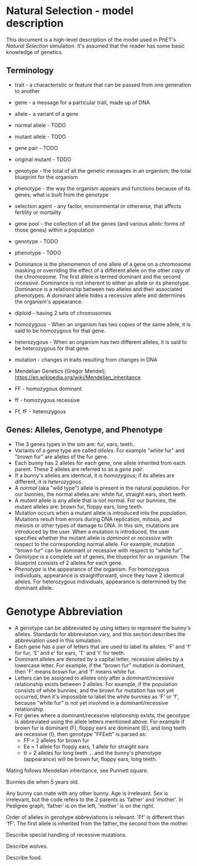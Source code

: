 # Natural Selection - model description

This document is a high-level description of the model used in PhET's _Natural Selection_ simulation.
It's assumed that the reader has some basic knowledge of genetics.

## Terminology

* trait - a characteristic or feature that can be passed from one generation to another
* gene - a message for a particular trait, made up of DNA
* allele - a variant of a gene
* normal allele - TODO
* mutant allele - TODO
* gene pair - TODO
* original mutant - TODO
* genotype - the total of all the genetic messages in an organism; the total blueprint for the organism
* phenotype - the way the organism appears and functions because of its genes; what is built from the genotype
* selection agent - any factor, environmental or otherwise, that affects fertility or mortality
* gene pool - the collection of all the genes (and various allelic forms of those genes) within a population
* genotype - TODO
* phenotype - TODO
* Dominance is the phenomenon of one allele of a gene on a chromosome masking or overriding the effect of a 
different allele on the other copy of the chromosome. The first allele is termed dominant and the second 
recessive. Dominance is not inherent to either an allele or its phenotype. Dominance is a relationship between 
two alleles and their associated phenotypes. A dominant allele hides a recessive allele and determines the 
organism's appearance.
* diploid - having 2 sets of chromosomes
* homozygous - When an organism has two copies of the same allele, it is said to be homozygous for that gene.
* heterozygous - When an organism has two different alleles, it is said to be heterozygous for that gene.
* mutation - changes in traits resulting from changes in DNA
* Mendelian Genetics (Gregor Mendel), https://en.wikipedia.org/wiki/Mendelian_inheritance

* FF - homozygous dominant
* ff - homozygous recessive
* Ff, fF - heterozygous

## Genes: Alleles, Genotype, and Phenotype

* The 3 genes types in the sim are: fur, ears, teeth.
* Variants of a gene type are called _alleles_. For example "white fur" and "brown fur" are alleles of the fur gene. 
* Each bunny has 2 alleles for each gene, one allele inherited from each parent. These 2 alleles are 
referred to as a _gene pair_.
* If a bunny's alleles are identical, it is _homozygous_; if its alleles are different, it is _heterozygous_.
* A _normal_ (aka "wild type") allele is present in the natural population. For our bunnies, 
the normal alleles are: white fur, straight ears, short teeth.
* A _mutant_ allele is any allele that is not normal. For our bunnies, the mutant alleles are:
 brown fur, floppy ears, long teeth.  
* Mutation occurs when a mutant allele is introduced into the population. Mutations result from errors during DNA 
replication, mitosis, and meiosis or other types of damage to DNA. In this sim, mutations are introduced
by the user.  When a mutation is introduced, the user specifies whether the mutant allele is _dominant_ or 
_recessive_ with respect to the corresponding normal allele. For example, mutation "brown fur" can be dominant 
or recessive with respect to "white fur".
* _Genotype_ is a complete set of genes, the blueprint for an organism. The blueprint consists of 2 alleles for each gene. 
* _Phenotype_ is the appearance of the organism. For homozygous individuals, appearance is straightforward, since 
they have 2 identical alleles. For heterozygous individuals, appearance is determined by the dominant allele.

# Genotype Abbreviation

* A genotype can be abbreviated by using letters to represent the bunny's alleles. Standards for abbreviation
vary, and this section describes the abbreviation used in this simulation.
* Each gene has a pair of letters that are used to label its alleles: 
'F' and 'f' for fur, 'E' and e' for ears, 'T' and 't' for teeth.
* Dominant alleles are denoted by a capital letter, recessive alleles by a lowercase letter. 
For example, if the "brown fur" mutation is dominant, then 'F' means brown fur, and 'f' means white fur.
* Letters can be assigned to alleles only after a dominant/recessive relationship exists between 2 alleles. 
For example, if the population consists of white bunnies, and the brown fur mutation has not yet occurred, 
then it's impossible to label the white bunnies as 'F' or 'f', because "white fur" is not yet involved in a 
dominant/recessive relationship.
* For genes where a dominant/recessive relationship exists, the genotype is abbreviated using the allele 
letters mentioned above.  For example if brown fur is dominant (F), floppy ears are dominant (E), and long 
teeth are recessive (t), then genotype "FFEett" is parsed as:
  * FF = 2 alleles for brown fur
  * Ee = 1 allele for floppy ears, 1 allele for straight ears
  * tt = 2 alleles for long teeth
... and the bunny's phenotype (appearance) will be brown fur, floppy ears, long teeth.


Mating follows Mendelian inheritance, see Punnett square.

Bunnies die when 5 years old.

Any bunny can mate with any other bunny. Age is irrelevant. Sex is irrelevant, but the code refers 
to the 2 parents as 'father' and 'mother'. In Pedigree graph, 'father' is on the left, 'mother' is 
on the right.

Order of alleles in genotype abbreviations is relevant. 'Ff' is different than 'fF'. The first 
allele is inherited from the father, the second from the mother.

Describe special handling of recessive mutations.

Describe wolves.
 
Describe food.